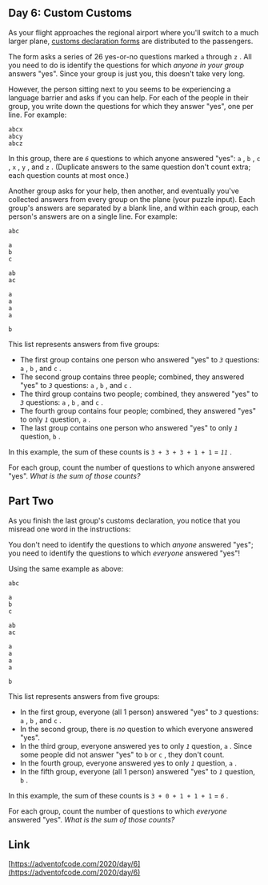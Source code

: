 ## Day 6: Custom Customs

As your flight approaches the regional airport where you'll switch to a much larger plane, [customs declaration forms](https://en.wikipedia.org/wiki/Customs_declaration) are distributed to the passengers.

The form asks a series of 26 yes-or-no questions marked `a` through `z` . All you need to do is identify the questions for which _anyone in your group_ answers "yes". Since your group is just you, this doesn't take very long.

However, the person sitting next to you seems to be experiencing a language barrier and asks if you can help. For each of the people in their group, you write down the questions for which they answer "yes", one per line. For example:

    abcx
    abcy
    abcz

In this group, there are _`6`_ questions to which anyone answered "yes": `a` , `b` , `c` , `x` , `y` , and `z` . (Duplicate answers to the same question don't count extra; each question counts at most once.)

Another group asks for your help, then another, and eventually you've collected answers from every group on the plane (your puzzle input). Each group's answers are separated by a blank line, and within each group, each person's answers are on a single line. For example:

    abc

    a
    b
    c

    ab
    ac

    a
    a
    a
    a

    b

This list represents answers from five groups:

- The first group contains one person who answered "yes" to _`3`_ questions: `a` , `b` , and `c` .
- The second group contains three people; combined, they answered "yes" to _`3`_ questions: `a` , `b` , and `c` .
- The third group contains two people; combined, they answered "yes" to _`3`_ questions: `a` , `b` , and `c` .
- The fourth group contains four people; combined, they answered "yes" to only _`1`_ question, `a` .
- The last group contains one person who answered "yes" to only _`1`_ question, `b` .

In this example, the sum of these counts is `3 + 3 + 3 + 1 + 1` \= _`11`_ .

For each group, count the number of questions to which anyone answered "yes". _What is the sum of those counts?_

## Part Two

As you finish the last group's customs declaration, you notice that you misread one word in the instructions:

You don't need to identify the questions to which _anyone_ answered "yes"; you need to identify the questions to which _everyone_ answered "yes"!

Using the same example as above:

    abc

    a
    b
    c

    ab
    ac

    a
    a
    a
    a

    b

This list represents answers from five groups:

- In the first group, everyone (all 1 person) answered "yes" to _`3`_ questions: `a` , `b` , and `c` .
- In the second group, there is _no_ question to which everyone answered "yes".
- In the third group, everyone answered yes to only _`1`_ question, `a` . Since some people did not answer "yes" to `b` or `c` , they don't count.
- In the fourth group, everyone answered yes to only _`1`_ question, `a` .
- In the fifth group, everyone (all 1 person) answered "yes" to _`1`_ question, `b` .

In this example, the sum of these counts is `3 + 0 + 1 + 1 + 1` \= _`6`_ .

For each group, count the number of questions to which _everyone_ answered "yes". _What is the sum of those counts?_

## Link

[https://adventofcode.com/2020/day/6](https://adventofcode.com/2020/day/6)
